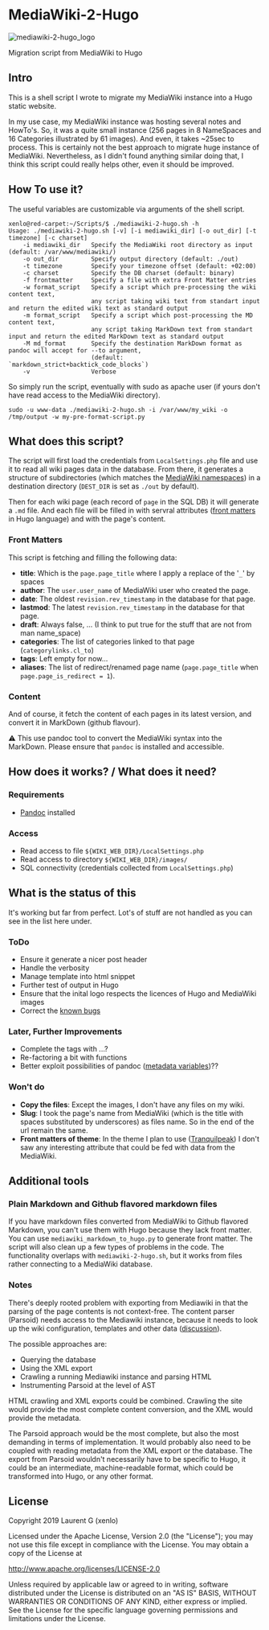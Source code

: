 # MediaWiki-2-Hugo #

![mediawiki-2-hugo_logo](https://github.com/xenlo/mediawiki-2-hugo/blob/master/images/mediawiki-2-hugo_logo.png?raw=true)

Migration script from MediaWiki to Hugo

## Intro ##
This is a shell script I wrote to migrate my MediaWiki instance into a Hugo static website.

In my use case, my MediaWiki instance was hosting several notes and HowTo's. So, it was a quite small instance (256 pages in 8 NameSpaces and 16 Categories illustrated by 61 images). And even, it takes ~25sec to process. This is certainly not the best approach to migrate huge instance of MediaWiki. Nevertheless, as I didn't found anything similar doing that, I think this script could really helps other, even it should be improved.

## How To use it? ##
The useful variables are customizable via arguments of the shell script.
```
xenlo@red-carpet:~/Scripts/$ ./mediawiki-2-hugo.sh -h
Usage: ./mediawiki-2-hugo.sh [-v] [-i mediawiki_dir] [-o out_dir] [-t timezone] [-c charset]
    -i mediawiki_dir   Specify the MediaWiki root directory as input (default: /var/www/mediawiki/)
    -o out_dir         Specify output directory (default: ./out)
    -t timezone        Specify your timezone offset (default: +02:00)
    -c charset         Specify the DB charset (default: binary)
    -f frontmatter     Specify a file with extra Front Matter entries
    -w format_script   Specify a script which pre-processing the wiki content text,
                       any script taking wiki text from standart input and return the edited wiki text as standard output
    -m format_script   Specify a script which post-processing the MD content text,
                       any script taking MarkDown text from standart input and return the edited MarkDown text as standard output
    -M md_format       Specify the destination MarkDown format as pandoc will accept for --to argument,
                       (default: `markdown_strict+backtick_code_blocks`)
    -v                 Verbose
```

So simply run the script, eventually with sudo as apache user (if yours don't have read access to the MediaWiki directory).
```
sudo -u www-data ./mediawiki-2-hugo.sh -i /var/www/my_wiki -o /tmp/output -w my-pre-format-script.py
```

## What does this script? ##
The script will first load the credentials from `LocalSettings.php` file and use it to read all wiki pages data in the database.
From there, it generates a structure of subdirectories (which matches the [MediaWiki namespaces](https://www.mediawiki.org/wiki/Manual:Namespace#Built-in_namespaces)) in a destination directory (`DEST_DIR` is set as `./out` by default).

Then for each wiki page (each record of `page` in the SQL DB) it will generate a `.md` file. And each file will be filled in with servral attributes ([front matters](https://gohugo.io/content-management/front-matter/) in Hugo language) and with the page's content.

### Front Matters ###
This script is fetching and filling the following data:
- **title**: Which is the `page.page_title` where I apply a replace of the '`_`' by spaces
- **author**: The `user.user_name` of MediaWiki user who created the page.
- **date**: The oldest `revision.rev_timestamp` in the database for that page.
- **lastmod**: The latest `revision.rev_timestamp` in the database for that page.
- **draft**: Always false, ... (I think to put true for the stuff that are not from man name_space)
- **categories**: The list of categories linked to that page (`categorylinks.cl_to`)
- **tags**: Left empty for now...
- **aliases**: The list of redirect/renamed page name (`page.page_title` when `page.page_is_redirect = 1`).

### Content ###
And of course, it fetch the content of each pages in its latest version, and convert it in MarkDown (github flavour).

:warning: This use pandoc tool to convert the MediaWiki syntax into the MarkDown. Please ensure that `pandoc` is installed and accessible.

## How does it works? / What does it need? ##

### Requirements ###
- [Pandoc](https://pandoc.org/) installed

### Access ###
- Read access to file `${WIKI_WEB_DIR}/LocalSettings.php`
- Read access to directory `${WIKI_WEB_DIR}/images/`
- SQL connectivity (credentials collected from `LocalSettings.php`)

## What is the status of this ##
It's working but far from perfect. Lot's of stuff are not handled as you can see in the list here under.

### ToDo ###
- Ensure it generate a nicer post header
- Handle the verbosity
- Manage template into html snippet
- Further test of output in Hugo
- Ensure that the inital logo respects the licences of Hugo and MediaWiki images
- Correct the [known bugs](https://github.com/xenlo/mediawiki-2-hugo/issues?q=is%3Aissue+is%3Aopen+label%3Abug)

### Later, Further Improvements ###
- Complete the tags with ...?
- Re-factoring a bit with functions
- Better exploit possibilities of pandoc ([metadata variables](https://pandoc.org/MANUAL.html#metadata-variables))??


### Won't do ###
- **Copy the files**: Except the images, I don't have any files on my wiki.
- **Slug**: I took the page's name from MediaWiki (which is the title with spaces substituted by underscores) as files name. So in the end of the url remain the same.
- **Front matters of theme**: In the theme I plan to use ([Tranquilpeak](https://github.com/kakawait/hugo-tranquilpeak-theme/)) I don't saw any interesting attribute that could be fed with data from the MediaWiki.

## Additional tools ##

### Plain Markdown and Github flavored markdown files ###

If you have markdown files converted from MediaWiki to Github flavored
Markdown, you can't use them with Hugo because they lack front matter.  You can
use `mediawiki_markdown_to_hugo.py` to generate front matter. The script will
also clean up a few types of problems in the code. The functionality overlaps
with `mediawiki-2-hugo.sh`, but it works from files rather connecting to a
MediaWiki database.

### Notes ###

There's deeply rooted problem with exporting from Mediawiki in that the parsing of
the page contents is not context-free. The content parser (Parsoid) needs
access to the Mediawiki instance, because it needs to look up the wiki
configuration, templates and other data ([discussion][parsing]).

[parsing]: https://lists.wikimedia.org/hyperkitty/list/wikitech-l@lists.wikimedia.org/message/GHIKY4M7MVM6VC6KLTXKAIKKTNCMXERS/ "Re: [Wikitech-l] Losing the history of our projects to bitrot. Was: Acquiring list of templates including external links"

The possible approaches are:

* Querying the database
* Using the XML export
* Crawling a running Mediawiki instance and parsing HTML
* Instrumenting Parsoid at the level of AST

HTML crawling and XML exports could be combined. Crawling the site would
provide the most complete content conversion, and the XML would provide the
metadata.

The Parsoid approach would be the most complete, but also the most demanding in
terms of implementation. It would probably also need to be coupled with reading
metadata from the XML export or the database. The export from Parsoid wouldn't
necessarily have to be specific to Hugo, it could be an intermediate,
machine-readable format, which could be transformed into Hugo, or any other
format.

## License ##
Copyright 2019 Laurent G (xenlo)

Licensed under the Apache License, Version 2.0 (the "License");
you may not use this file except in compliance with the License.
You may obtain a copy of the License at

http://www.apache.org/licenses/LICENSE-2.0

Unless required by applicable law or agreed to in writing, software
distributed under the License is distributed on an "AS IS" BASIS,
WITHOUT WARRANTIES OR CONDITIONS OF ANY KIND, either express or implied.
See the License for the specific language governing permissions and
limitations under the License.


